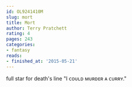 ```yaml
---
id: OL9241410M
slug: mort
title: Mort
author: Terry Pratchett
rating: 4
pages: 243
categories:
- fantasy
reads:
- finished_at: '2015-05-21'
---
```

full star for death's line "I ᴄᴏᴜʟᴅ ᴍᴜʀᴅᴇʀ ᴀ ᴄᴜʀʀʏ."
